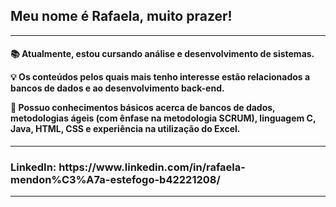 <h2>Meu nome é Rafaela, muito prazer!</h2>
<hr></hr>
<h4>
📚 Atualmente, estou cursando <b>análise e desenvolvimento de sistemas</b>.

💡 Os conteúdos pelos quais mais tenho interesse estão relacionados a <b>bancos de dados</b> e ao <b>desenvolvimento back-end</b>.

🌱 Possuo conhecimentos básicos acerca de <b>bancos de dados, metodologias ágeis (com ênfase na metodologia SCRUM), linguagem C, Java, HTML, CSS</b> e experiência na utilização do <b>Excel</b>.
</h4>


<hr></hr>
<h3>LinkedIn: https://www.linkedin.com/in/rafaela-mendon%C3%A7a-estefogo-b42221208/</h3>
<hr></hr>
